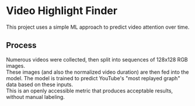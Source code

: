 # Video Highlight Finder
This project uses a simple ML approach to predict video attention over time.

## Process
Numerous videos were collected, then split into sequences of 128x128 RGB images. \
These images (and also the normalized video duration) are then fed into the model.
The model is trained to predict YouTube's "most replayed graph" data based on these inputs. \
This is an openly accessible metric that produces acceptable results, without manual labeling.